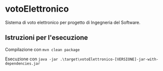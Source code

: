 # votoElettronico
Sistema di voto elettronico per progetto di Ingegneria del Software.

## Istruzioni per l'esecuzione
Compilazione con `mvn clean package`

Esecuzione con `java -jar .\target\votoElettronico-[VERSIONE]-jar-with-dependencies.jar`
